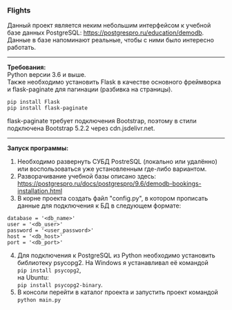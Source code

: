 ### Flights

Данный проект является неким небольшим интерфейсом к учебной базе данных PostgreSQL: <https://postgrespro.ru/education/demodb>. Данные в базе напоминают реальные, чтобы с ними было интересно работать.

---

**Требования:**  
Python версии 3.6 и выше.  
Также необходимо установить Flask в качестве основного фреймворка и flask-paginate для пагинации (разбивка на страницы).

```
pip install Flask
pip install flask-paginate
```

flask-paginate требует подключения Bootstrap, поэтому в стили подключена Bootstrap 5.2.2 через cdn.jsdelivr.net.

---
**Запуск программы:**
1. Необходимо развернуть СУБД PostreSQL (локально или удалённо) или воспользоваться уже установленным где-либо вариантом.
2. Разворачивание учебной базы описано здесь: <https://postgrespro.ru/docs/postgrespro/9.6/demodb-bookings-installation.html>
3. В корне проекта создать файл "config.py", в котором прописать данные для подключения к БД в следующем формате:
```
database = '<db_name>'
user = '<db_user>'
password = '<user_password>'
host = '<db_host>'
port = '<db_port>'
```
4. Для подключения к PostgreSQL из Python необходимо установить библиотеку psycopg2.
На Windows я устанавливал её командой  
`pip install psycopg2`,  
на Ubuntu:  
`pip install psycopg2-binary`.
5. В консоли перейти в каталог проекта и запустить проект командой  
`python main.py`